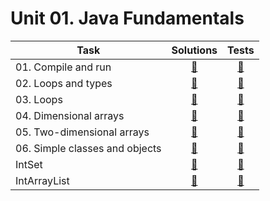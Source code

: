 # Unit 01. Java Fundamentals

| Task | Solutions | Tests |
|------|:---------:|:-----:|
| 01. Compile and run | [:link:](src/main/java/com/github/leo_scream/java_se_course/unit_01/task_01) | [:link:](src/test/java/com/github/leo_scream/java_se_course/unit_01/task_01) |
| 02. Loops and types | [:link:](src/main/java/com/github/leo_scream/java_se_course/unit_01/task_02) | [:link:](src/test/java/com/github/leo_scream/java_se_course/unit_01/task_02) |
| 03. Loops | [:link:](src/main/java/com/github/leo_scream/java_se_course/unit_01/task_03) | [:link:](src/test/java/com/github/leo_scream/java_se_course/unit_01/task_03) |
| 04. Dimensional arrays | [:link:](src/main/java/com/github/leo_scream/java_se_course/unit_01/task_04) | [:link:](src/test/java/com/github/leo_scream/java_se_course/unit_01/task_04) |
| 05. Two-dimensional arrays | [:link:](src/main/java/com/github/leo_scream/java_se_course/unit_01/task_05) | [:link:](src/test/java/com/github/leo_scream/java_se_course/unit_01/task_05) |
| 06. Simple classes and objects | [:link:](src/main/java/com/github/leo_scream/java_se_course/unit_01/task_06) | [:link:](src/test/java/com/github/leo_scream/java_se_course/unit_01/task_06) |
| IntSet | [:link:](src/main/java/com/github/leo_scream/java_se_course/unit_01/intset) | [:link:](src/test/java/com/github/leo_scream/java_se_course/unit_01/intset)
| IntArrayList | [:link:](src/main/java/com/github/leo_scream/java_se_course/unit_01/intarraylist) | [:link:](src/test/java/com/github/leo_scream/java_se_course/unit_01/intarraylist) 
